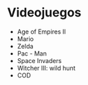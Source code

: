# Videojuegos

* Age of Empires II
* Mario
* Zelda
* Pac - Man
* Space Invaders
* Witcher III: wild hunt
* COD
 